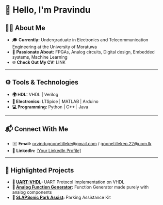 # 🌟 Hello, I'm Pravindu

## 🧑‍🎓 About Me  
- 🎓 **Currently:** Undergraduate in Electronics and Telecommunication Engineering at the University of Moratuwa 
- 🚀 **Passionate About:** FPGAs, Analog circuits, Digital design, Embedded systems, Machine Learning
- 🌐 **Check Out My CV:** LINK  

---

## ⚙️ Tools & Technologies  
- **🌍 HDL:** VHDL | Verilog
- **🔧 Electronics:** LTSpice | MATLAB | Arduino
- **💻 Programming:** Python | C++ | Java  

---

## 📬 Connect With Me  
- ✉️ **Email:** prvindugoonetilleke@gmail.com / goonetillekep.22@uom.lk
- 💼 **LinkedIn:** [[Your LinkedIn Profile] ](https://www.linkedin.com/in/pravindu-goonetilleke) 

---
## 🌟 Highlighted Projects  
- **📡 [UART-VHDL](https://github.com/PravinduG/VHDL-Implementation-of-UART-Protocol):** UART Protocol Implementation on VHDL  
- **🔌 [Analog Function Generator](https://github.com/PravinduG/Analog-Function-Generator):** Function Generator made purely with analog components  
- **🚗 [SLAPSonic Park Assist](https://github.com/PravinduG/SLAP-Sonic-ParkAssist):** Parking Assistance Kit  

 


